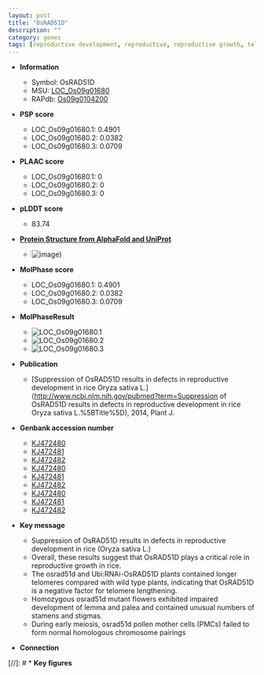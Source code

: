 ```yaml
---
layout: post
title: "OsRAD51D"
description: ""
category: genes
tags: [reproductive development, reproductive, reproductive growth, telomere lengthening, lemma, palea, stamen number, stigma number, homologous chromosome pairing]
---
```


* **Information**  
    + Symbol: OsRAD51D  
    + MSU: [LOC_Os09g01680](http://rice.plantbiology.msu.edu/cgi-bin/ORF_infopage.cgi?orf=LOC_Os09g01680)  
    + RAPdb: [Os09g0104200](http://rapdb.dna.affrc.go.jp/viewer/gbrowse_details/irgsp1?name=Os09g0104200)  

* **PSP score**  
    + LOC_Os09g01680.1: 0.4901 
    + LOC_Os09g01680.2: 0.0382 
    + LOC_Os09g01680.3: 0.0709 

* **PLAAC score**  
    + LOC_Os09g01680.1: 0 
    + LOC_Os09g01680.2: 0 
    + LOC_Os09g01680.3: 0 

* **pLDDT score**
    + 83.74

* **[Protein Structure from AlphaFold and UniProt](https://www.uniprot.org/uniprotkb/A0A075DNI2/entry#structure)**
    + ![image](https://ricepsp.github.io/images/A/AF-A0A075DNI2-F1.png))

* **MolPhase score**
    + LOC_Os09g01680.1: 0.4901
    + LOC_Os09g01680.2: 0.0382
    + LOC_Os09g01680.3: 0.0709

* **MolPhaseResult**
    + ![LOC_Os09g01680.1](https://ricepsp.github.io/pictures/LOC_Os09g/LOC_Os09g01680.1.png)
    + ![LOC_Os09g01680.2](https://ricepsp.github.io/pictures/LOC_Os09g/LOC_Os09g01680.2.png)
    + ![LOC_Os09g01680.3](https://ricepsp.github.io/pictures/LOC_Os09g/LOC_Os09g01680.3.png)

* **Publication**  
    + [Suppression of OsRAD51D results in defects in reproductive development in rice Oryza sativa L.](http://www.ncbi.nlm.nih.gov/pubmed?term=Suppression of OsRAD51D results in defects in reproductive development in rice Oryza sativa L.%5BTitle%5D), 2014, Plant J.

* **Genbank accession number**  
    + [KJ472480](http://www.ncbi.nlm.nih.gov/nuccore/KJ472480)
    + [KJ472481](http://www.ncbi.nlm.nih.gov/nuccore/KJ472481)
    + [KJ472482](http://www.ncbi.nlm.nih.gov/nuccore/KJ472482)
    + [KJ472480](http://www.ncbi.nlm.nih.gov/nuccore/KJ472480)
    + [KJ472481](http://www.ncbi.nlm.nih.gov/nuccore/KJ472481)
    + [KJ472482](http://www.ncbi.nlm.nih.gov/nuccore/KJ472482)
    + [KJ472480](http://www.ncbi.nlm.nih.gov/nuccore/KJ472480)
    + [KJ472481](http://www.ncbi.nlm.nih.gov/nuccore/KJ472481)
    + [KJ472482](http://www.ncbi.nlm.nih.gov/nuccore/KJ472482)

* **Key message**  
    + Suppression of OsRAD51D results in defects in reproductive development in rice (Oryza sativa L.)
    + Overall, these results suggest that OsRAD51D plays a critical role in reproductive growth in rice.
    + The osrad51d and Ubi:RNAi-OsRAD51D plants contained longer telomeres compared with wild type plants, indicating that OsRAD51D is a negative factor for telomere lengthening.
    + Homozygous osrad51d mutant flowers exhibited impaired development of lemma and palea and contained unusual numbers of stamens and stigmas.
    + During early meiosis, osrad51d pollen mother cells (PMCs) failed to form normal homologous chromosome pairings

* **Connection**  

[//]: # * **Key figures**  


